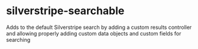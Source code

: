 silverstripe-searchable
=======================

Adds to the default Silverstripe search by adding a custom results controller and allowing properly adding custom data objects and custom fields for searching 
